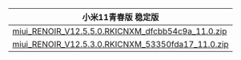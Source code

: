 | 小米11青春版  稳定版    |
| ---- |
| [miui_RENOIR_V12.5.5.0.RKICNXM_dfcbb54c9a_11.0.zip](https://hugeota.d.miui.com/V12.5.5.0.RKICNXM/miui_RENOIR_V12.5.5.0.RKICNXM_dfcbb54c9a_11.0.zip)    |
| [miui_RENOIR_V12.5.3.0.RKICNXM_53350fda17_11.0.zip](https://hugeota.d.miui.com/V12.5.3.0.RKICNXM/miui_RENOIR_V12.5.3.0.RKICNXM_53350fda17_11.0.zip)    |
